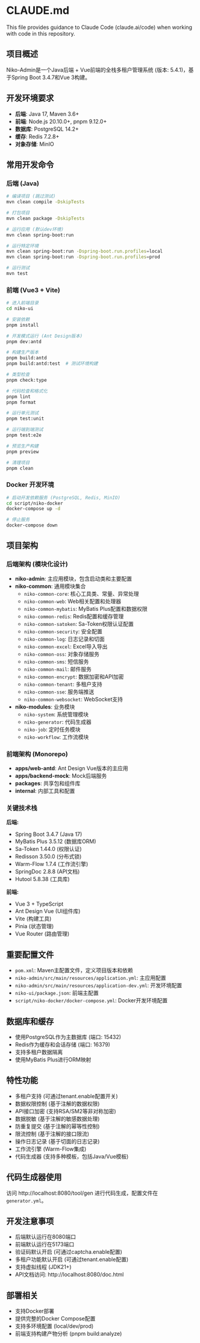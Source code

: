 # CLAUDE.md

This file provides guidance to Claude Code (claude.ai/code) when working with code in this repository.

## 项目概述

Niko-Admin是一个Java后端 + Vue前端的全栈多租户管理系统 (版本: 5.4.1)，基于Spring Boot 3.4.7和Vue 3构建。

## 开发环境要求

- **后端**: Java 17, Maven 3.6+
- **前端**: Node.js 20.10.0+, pnpm 9.12.0+
- **数据库**: PostgreSQL 14.2+
- **缓存**: Redis 7.2.8+
- **对象存储**: MinIO

## 常用开发命令

### 后端 (Java)

```bash
# 编译项目 (跳过测试)
mvn clean compile -DskipTests

# 打包项目
mvn clean package -DskipTests

# 运行应用 (默认dev环境)
mvn clean spring-boot:run

# 运行特定环境
mvn clean spring-boot:run -Dspring-boot.run.profiles=local
mvn clean spring-boot:run -Dspring-boot.run.profiles=prod

# 运行测试
mvn test
```

### 前端 (Vue3 + Vite)

```bash
# 进入前端目录
cd niko-ui

# 安装依赖
pnpm install

# 开发模式运行 (Ant Design版本)
pnpm dev:antd

# 构建生产版本
pnpm build:antd
pnpm build:antd:test  # 测试环境构建

# 类型检查
pnpm check:type

# 代码检查和格式化
pnpm lint
pnpm format

# 运行单元测试
pnpm test:unit

# 运行端到端测试
pnpm test:e2e

# 预览生产构建
pnpm preview

# 清理项目
pnpm clean
```

### Docker 开发环境

```bash
# 启动开发依赖服务 (PostgreSQL, Redis, MinIO)
cd script/niko-docker
docker-compose up -d

# 停止服务
docker-compose down
```

## 项目架构

### 后端架构 (模块化设计)

- **niko-admin**: 主应用模块，包含启动类和主要配置
- **niko-common**: 通用模块集合
  - `niko-common-core`: 核心工具类、常量、异常处理
  - `niko-common-web`: Web相关配置和处理器
  - `niko-common-mybatis`: MyBatis Plus配置和数据权限
  - `niko-common-redis`: Redis配置和缓存管理
  - `niko-common-satoken`: Sa-Token权限认证配置
  - `niko-common-security`: 安全配置
  - `niko-common-log`: 日志记录和切面
  - `niko-common-excel`: Excel导入导出
  - `niko-common-oss`: 对象存储服务
  - `niko-common-sms`: 短信服务
  - `niko-common-mail`: 邮件服务
  - `niko-common-encrypt`: 数据加密和API加密
  - `niko-common-tenant`: 多租户支持
  - `niko-common-sse`: 服务端推送
  - `niko-common-websocket`: WebSocket支持
- **niko-modules**: 业务模块
  - `niko-system`: 系统管理模块
  - `niko-generator`: 代码生成器
  - `niko-job`: 定时任务模块
  - `niko-workflow`: 工作流模块

### 前端架构 (Monorepo)

- **apps/web-antd**: Ant Design Vue版本的主应用
- **apps/backend-mock**: Mock后端服务
- **packages**: 共享包和组件库
- **internal**: 内部工具和配置

### 关键技术栈

**后端:**
- Spring Boot 3.4.7 (Java 17)
- MyBatis Plus 3.5.12 (数据库ORM)
- Sa-Token 1.44.0 (权限认证)
- Redisson 3.50.0 (分布式锁)
- Warm-Flow 1.7.4 (工作流引擎)
- SpringDoc 2.8.8 (API文档)
- Hutool 5.8.38 (工具库)

**前端:**
- Vue 3 + TypeScript
- Ant Design Vue (UI组件库)
- Vite (构建工具)
- Pinia (状态管理)
- Vue Router (路由管理)

## 重要配置文件

- `pom.xml`: Maven主配置文件，定义项目版本和依赖
- `niko-admin/src/main/resources/application.yml`: 主应用配置
- `niko-admin/src/main/resources/application-dev.yml`: 开发环境配置
- `niko-ui/package.json`: 前端主配置
- `script/niko-docker/docker-compose.yml`: Docker开发环境配置

## 数据库和缓存

- 使用PostgreSQL作为主数据库 (端口: 15432)
- Redis作为缓存和会话存储 (端口: 16379)
- 支持多租户数据隔离
- 使用MyBatis Plus进行ORM映射

## 特性功能

- 多租户支持 (可通过tenant.enable配置开关)
- 数据权限控制 (基于注解的数据权限)
- API接口加密 (支持RSA/SM2等非对称加密)
- 数据脱敏 (基于注解的敏感数据处理)
- 防重复提交 (基于注解的幂等性控制)
- 限流控制 (基于注解的接口限流)
- 操作日志记录 (基于切面的日志记录)
- 工作流引擎 (Warm-Flow集成)
- 代码生成器 (支持多种模板，包括Java/Vue模板)

## 代码生成器使用

访问 http://localhost:8080/tool/gen 进行代码生成，配置文件在 `generator.yml`。

## 开发注意事项

- 后端默认运行在8080端口
- 前端默认运行在5173端口
- 验证码默认开启 (可通过captcha.enable配置)
- 多租户功能默认开启 (可通过tenant.enable配置)
- 支持虚拟线程 (JDK21+)
- API文档访问: http://localhost:8080/doc.html

## 部署相关

- 支持Docker部署
- 提供完整的Docker Compose配置
- 支持多环境配置 (local/dev/prod)
- 前端支持构建产物分析 (pnpm build:analyze)